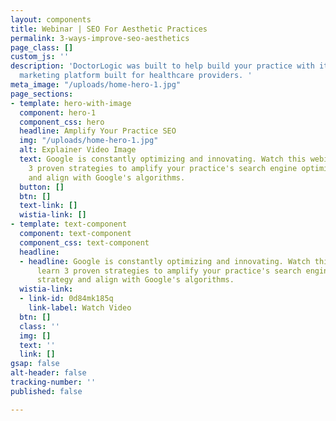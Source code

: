 ```yaml
---
layout: components
title: Webinar | SEO For Aesthetic Practices
permalink: 3-ways-improve-seo-aesthetics
page_class: []
custom_js: ''
description: 'DoctorLogic was built to help build your practice with it''s website
  marketing platform built for healthcare providers. '
meta_image: "/uploads/home-hero-1.jpg"
page_sections:
- template: hero-with-image
  component: hero-1
  component_css: hero
  headline: Amplify Your Practice SEO
  img: "/uploads/home-hero-1.jpg"
  alt: Explainer Video Image
  text: Google is constantly optimizing and innovating. Watch this webinar to learn
    3 proven strategies to amplify your practice's search engine optimization strategy
    and align with Google's algorithms.
  button: []
  btn: []
  text-link: []
  wistia-link: []
- template: text-component
  component: text-component
  component_css: text-component
  headline:
  - headline: Google is constantly optimizing and innovating. Watch this webinar to
      learn 3 proven strategies to amplify your practice's search engine optimization
      strategy and align with Google's algorithms.
  wistia-link:
  - link-id: 0d84mk185q
    link-label: Watch Video
  btn: []
  class: ''
  img: []
  text: ''
  link: []
gsap: false
alt-header: false
tracking-number: ''
published: false

---
```


